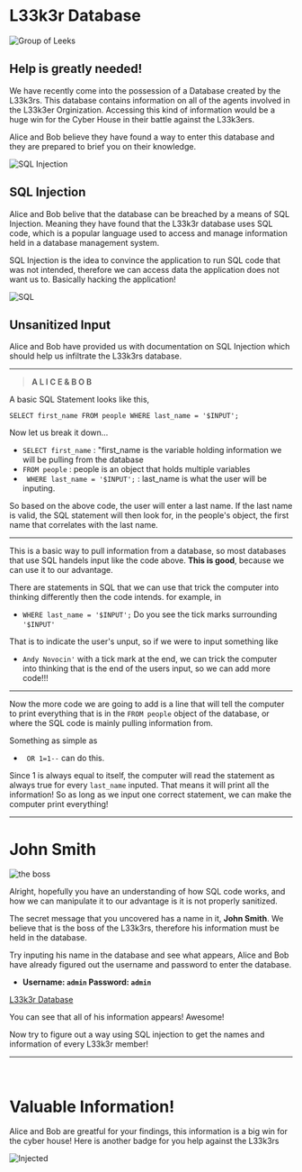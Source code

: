 # L33k3r Database

![Group of Leeks](https://cdn-endpoint-website.azureedge.net/uploads/PhotoModel/7467/image/le3.gallery.jpg?t=1444771075)
## Help is greatly needed!

We have recently come into the possession of a Database created by the L33k3rs. This database contains information
on all of the agents involved in the L33k3er Orginization. Accessing this kind of information would be
a huge win for the Cyber House in their battle against the L33k3ers.

Alice and Bob believe they have found a way to enter this database and they are prepared to brief you
on their knowledge. 

![SQL Injection](https://www.indusface.com/wp-content/uploads/2020/03/how-to-prevent-blind-sql-injection.png)

## SQL Injection

Alice and Bob belive that the database can be breached by a means of SQL Injection. Meaning they have 
found that the L33k3r database uses SQL code, which is a popular language used to 
access and manage information held in a database management system. 

SQL Injection is the idea to convince the application to run SQL code that was not intended, therefore
we can access data the application does not want us to. Basically hacking the application!

![SQL](http://www.unixwiz.net/images/sqlinjection.jpg)

## Unsanitized Input

Alice and Bob have provided us with documentation on SQL Injection which should help us infiltrate the
L33k3rs database.

---
> **A L I C E  &  B O B**


A basic SQL Statement looks like this,

`SELECT first_name
  FROM people
 WHERE last_name = '$INPUT';`
 
Now let us break it down...

- `SELECT first_name` : "first_name is the variable holding information we will be pulling from the database
- `FROM people` : people is an object that holds multiple variables 
- ` WHERE last_name = '$INPUT';` : last_name is what the user will be inputing. 

So based on the above code, the user will enter a last name. If the last name is valid,
the SQL statement will then look for, in the people's object, the first name that correlates with the last name. 

---

This is a basic way to pull information from a database, so most databases that use SQL handels input like the code above. **This is good**,
because we can use it to our advantage.

There are statements in SQL that we can use that trick the computer into thinking differently then the code intends. for example, in
- `WHERE last_name = '$INPUT';`
Do you see the tick marks surrounding `'$INPUT'`

That is to indicate the user's unput, so if we were to input something like
- `Andy Novocin'` with a tick mark at the end, we can trick the computer into thinking that is the end of the users input, so we can add more code!!!

---

Now the more code we are going to add is a line that will tell the computer to print everything that is in the `FROM people` object of the database, or where the SQL code is mainly pulling information from. 

Something as simple as 
- ` OR 1=1--` can do this.

Since 1 is always equal to itself, the computer will read the statement as always true for every `last_name` inputed. That means it will 
print all the information! So as long as we input one correct statement, we can make the computer print everything!

---

# John Smith

![the boss](https://lh3.googleusercontent.com/proxy/7MOwvnOQT-za9glBWDo8Pg9Fin7dyWkaVqIb08M2lmuPUccT4oadkjUUB47BNvSoUDHyn8XIIHriFXj2QnSrjKOmno3NNv8v_xXxd6WAnqLglZCirI99UVvpF4oZ6-jBti8nXR678aV8oQvfqHwIrtwx3g)

Alright, hopefully you have an understanding of how SQL code works, and how we can manipulate it to our advantage is it is not properly sanitized. 

The secret message that you uncovered has a name in it, **John Smith**. We believe that is the boss of the L33k3rs, therefore his information must be held in the database. 

Try inputing his name in the database and see what appears, Alice and Bob have already figured out the username and password to enter the database.

- **Username: `admin` Password: `admin`**

<a href="http://167.172.231.203:3000" target="_blank">L33k3r Database</a>

You can see that all of his information appears! Awesome!

Now try to figure out a way using SQL injection to get the names and information of every L33k3r member!

---

<br>

# Valuable Information!

Alice and Bob are greatful for your findings, this information is a big win for the cyber house! Here is another badge for you help against the L33k3rs

![Injected](https://udel.codes/cyber3/Injected.png)





